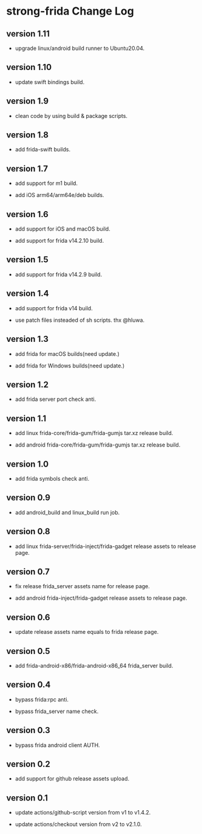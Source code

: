 # strong-frida Change Log

## version 1.11

- upgrade linux/android build runner to Ubuntu20.04.

## version 1.10

- update swift bindings build.

## version 1.9

- clean code by using build & package scripts.

## version 1.8

- add frida-swift builds.

## version 1.7

- add support for m1 build.

- add iOS arm64/arm64e/deb builds.

## version 1.6

- add support for iOS and macOS build.

- add support for frida v14.2.10 build.

## version 1.5

- add support for frida v14.2.9 build.

## version 1.4

- add support for frida v14 build.

- use patch files insteaded of sh scripts. thx @hluwa.
## version 1.3

- add frida for macOS builds(need update.)

- add frida for Windows builds(need update.)

## version 1.2

- add frida server port check anti.

## version 1.1

- add linux frida-core/frida-gum/frida-gumjs tar.xz release build.

- add android frida-core/frida-gum/frida-gumjs tar.xz release build.

## version 1.0

- add frida symbols check anti.

## version 0.9

- add android_build and linux_build run job.

## version 0.8

- add linux frida-server/frida-inject/frida-gadget release assets to release page.

## version 0.7

- fix release frida_server assets name for release page.

- add android frida-inject/frida-gadget release assets to release page.

## version 0.6

- update release assets name equals to frida release page.

## version 0.5

- add frida-android-x86/frida-android-x86_64 frida_server build.

## version 0.4

- bypass frida:rpc anti.

- bypass frida_server name check.

## version 0.3

- bypass frida android client AUTH.

## version 0.2

- add support for github release assets upload.


## version 0.1

- update actions/github-script version from v1 to v1.4.2.

- update actions/checkout version from v2 to v2.1.0.
